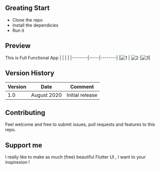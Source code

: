 

## Greating Start

 - Clone the repo
 - Install the dependicies
 - Run it

## Preview 
This is Full Functional App
| | | | 
|--------|-----|--------|
|![1](https://user-images.githubusercontent.com/29401466/90885412-5ca2d000-e3d3-11ea-83be-9988efbdb975.png) | ![2](https://user-images.githubusercontent.com/29401466/90885413-5dd3fd00-e3d3-11ea-85a6-d4dc89940829.png) |![3](https://user-images.githubusercontent.com/29401466/90885414-5e6c9380-e3d3-11ea-94bc-c1d65230d174.png)|



## Version History 
|Version |Date | Comment|
|--------|-----|--------|
|1.0 | August 2020 | Initial release

## Contributing
Feel welcome and free to submit issues, pull requests and features to this repo.

## Support me

I really like to make as much (free) beautiful Flutter UI , I want to  your inspiresion !













